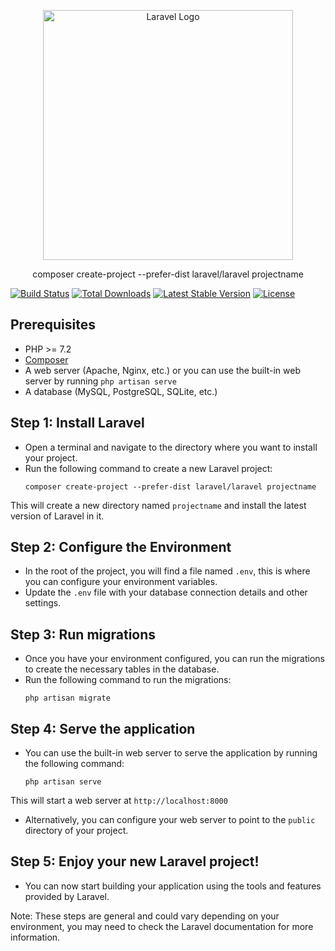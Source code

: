 <p align="center"><a href="https://laravel.com" target="_blank"><img src="https://raw.githubusercontent.com/laravel/art/master/logo-lockup/5%20SVG/2%20CMYK/1%20Full%20Color/laravel-logolockup-cmyk-red.svg" width="400" alt="Laravel Logo"></a></p>

<p align="center">composer create-project --prefer-dist laravel/laravel projectname


<a href="https://github.com/laravel/framework/actions"><img src="https://github.com/laravel/framework/workflows/tests/badge.svg" alt="Build Status"></a>
<a href="https://packagist.org/packages/laravel/framework"><img src="https://img.shields.io/packagist/dt/laravel/framework" alt="Total Downloads"></a>
<a href="https://packagist.org/packages/laravel/framework"><img src="https://img.shields.io/packagist/v/laravel/framework" alt="Latest Stable Version"></a>
<a href="https://packagist.org/packages/laravel/framework"><img src="https://img.shields.io/packagist/l/laravel/framework" alt="License"></a>
</p>

## Prerequisites
- PHP >= 7.2
- [Composer](https://getcomposer.org/)
- A web server (Apache, Nginx, etc.) or you can use the built-in web server by running `php artisan serve`
- A database (MySQL, PostgreSQL, SQLite, etc.)

## Step 1: Install Laravel
- Open a terminal and navigate to the directory where you want to install your project.
- Run the following command to create a new Laravel project: 
    ```
    composer create-project --prefer-dist laravel/laravel projectname
    ```
This will create a new directory named `projectname` and install the latest version of Laravel in it.

## Step 2: Configure the Environment
- In the root of the project, you will find a file named `.env`, this is where you can configure your environment variables.
- Update the `.env` file with your database connection details and other settings.

## Step 3: Run migrations
- Once you have your environment configured, you can run the migrations to create the necessary tables in the database.
- Run the following command to run the migrations:
    ```
    php artisan migrate
    ```

## Step 4: Serve the application
- You can use the built-in web server to serve the application by running the following command:
    ```
    php artisan serve
    ```
This will start a web server at `http://localhost:8000`

- Alternatively, you can configure your web server to point to the `public` directory of your project.

## Step 5: Enjoy your new Laravel project!
- You can now start building your application using the tools and features provided by Laravel.

Note: These steps are general and could vary depending on your environment, you may need to check the Laravel documentation for more information.
